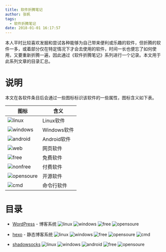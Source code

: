 ```yaml
---
title: 软件折腾笔记
author: 张帆
tags:
  - 软件折腾笔记
date: 2018-01-01 16:17:57
---
```


本人平时比较喜欢发掘和尝试各种能够为自己带来便利或乐趣的软件，但折腾的软件一多，或着部分仅在特定情况下才会去使用的软件，时间一长也便忘了如何使用，又要重新折腾一遍，因此通过《软件折腾笔记》系列进行一个记录。本文用于此系列文章的目录汇总。
<!--more-->

# 说明

本文在各软件条目后会通过一些图标标识该软件的一些属性，图标含义如下表。

| 图标                                                                    | 含义        |
| ---                                                                     | ---         |
| ![linux](http://onyvldqhl.bkt.clouddn.com/software-note/linux.png)     | Linux软件   |
| ![windows](http://onyvldqhl.bkt.clouddn.com/software-note/windows.png) | Windows软件 |
| ![android](http://onyvldqhl.bkt.clouddn.com/software-note/android.png) | Android软件 |
| ![web](http://onyvldqhl.bkt.clouddn.com/software-note/web.png)         | 网页软件    |
| ![free](http://onyvldqhl.bkt.clouddn.com/software-note/free.png)       | 免费软件    |
| ![nonfree](http://onyvldqhl.bkt.clouddn.com/software-note/nonfree.png) | 付费软件    |
| ![opensoure](http://onyvldqhl.bkt.clouddn.com/software-note/oss.png)   | 开源软件    |
| ![cmd](http://onyvldqhl.bkt.clouddn.com/software-note/cmd.png)   | 命令行软件    |

# 目录

- [WordPress](http://xyz1001.xyz/2016/04/11/software-note-of-wordpress/) - 博客系统 ![linux](http://onyvldqhl.bkt.clouddn.com/software-note/linux.png) ![windows](http://onyvldqhl.bkt.clouddn.com/software-note/windows.png) ![free](http://onyvldqhl.bkt.clouddn.com/software-note/free.png) ![opensoure](http://onyvldqhl.bkt.clouddn.com/software-note/oss.png)

- [hexo](http://xyz1001.xyz/2017/04/02/software-note-of-hexo/) - 静态博客系统 ![linux](http://onyvldqhl.bkt.clouddn.com/software-note/linux.png) ![windows](http://onyvldqhl.bkt.clouddn.com/software-note/windows.png) ![free](http://onyvldqhl.bkt.clouddn.com/software-note/free.png) ![opensoure](http://onyvldqhl.bkt.clouddn.com/software-note/oss.png) ![cmd](http://onyvldqhl.bkt.clouddn.com/software-note/cmd.png)

- [shadowsocks](http://xyz1001.xyz/2017/04/02/software-note-of-shadowsocks/) ![linux](http://onyvldqhl.bkt.clouddn.com/software-note/linux.png) ![windows](http://onyvldqhl.bkt.clouddn.com/software-note/windows.png) ![android](http://onyvldqhl.bkt.clouddn.com/software-note/android.png) ![free](http://onyvldqhl.bkt.clouddn.com/software-note/free.png) ![opensoure](http://onyvldqhl.bkt.clouddn.com/software-note/oss.png)




